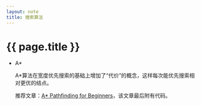 ```yaml
---
layout: note
title: 搜索算法
---
```


{{ page.title }}
================


* A*

  A*算法在宽度优先搜索的基础上增加了“代价”的概念，这样每次能优先搜索相对更优的结点。

  推荐文章：[A* Pathfinding for Beginners](http://www.policyalmanac.org/games/aStarTutorial.htm)，该文章最后附有代码。